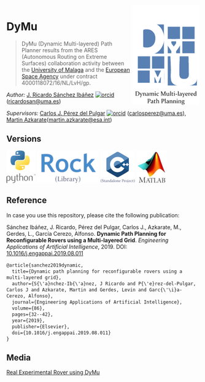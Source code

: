 <img src="docs/media/DyMuLogo.png" align="right" />

# DyMu
>DyMu (Dynamic Multi-layered) Path Planner results from the ARES (Autonomous Routing on Extreme Surfaces) collaboration activity between the [University of Malaga](https://www.uma.es/robotics-and-mechatronics/info/107542/robotica-espacial/) and the [European Space Agency](https://www.esa.int/Enabling_Support/Space_Engineering_Technology/Planetary_Robotics_Laboratory) under contract 4000118072/16/NL/LvH/gp.

*Author:* [J. Ricardo Sánchez Ibáñez](https://github.com/JRicardoSan) [![orcid](https://orcid.org/sites/default/files/images/orcid_16x16.png)](https://orcid.org/0000-0002-5130-3808) (ricardosan@uma.es)

*Supervisors:* [Carlos J. Pérez del Pulgar](https://github.com/carlibiri) [![orcid](https://orcid.org/sites/default/files/images/orcid_16x16.png)](https://orcid.org/0000-0001-5819-8310) (carlosperez@uma.es), [Martin Azkarate](https://github.com/martinazkarate)(martin.azkarate@esa.int)

## Versions

[![pythonlogo](https://github.com/spaceuma/ARES-DyMu_python/blob/master/docs/media/PythonLogo.jpg)](https://github.com/spaceuma/ARES-DyMu_python)
[![rocklogo](https://github.com/spaceuma/ARES-DyMu_python/blob/master/docs/media/RockLogoLib.png)](https://github.com/esa-prl/planning-path_planning)
[![cpluslogo](https://github.com/spaceuma/ARES-DyMu_python/blob/master/docs/media/CPlusPlusLogo.png)](https://github.com/esa-prl/planning-path_planning/tree/standalone_ver)
[![matlablogo](https://github.com/spaceuma/ARES-DyMu_python/blob/master/docs/media/MatlabLogo.jpg)](https://github.com/spaceuma/ARES-DyMu_matlab)
  
## Reference

In case you use this repository, please cite the following publication:

Sánchez Ibáñez, J. Ricardo, Pérez del Pulgar, Carlos J., Azkarate, M., Gerdes, L., García Cerezo, Alfonso. **Dynamic Path Planning for Reconfigurable Rovers using a Multi-layered Grid**. *Engineering Applications of Artificial Intelligence*, 2019. DOI: [10.1016/j.engappai.2019.08.011](https://doi.org/10.1016/j.engappai.2019.08.011)

```
@article{sanchez2019dynamic,
  title={Dynamic path planning for reconfigurable rovers using a multi-layered grid},
  author={S{\'a}nchez-Ib{\'a}nez, J Ricardo and P{\'e}rez-del-Pulgar, Carlos J and Azkarate, Martin and Gerdes, Levin and Garc{\'\i}a-Cerezo, Alfonso},
  journal={Engineering Applications of Artificial Intelligence},
  volume={86},
  pages={32--42},
  year={2019},
  publisher={Elsevier},
  doi={10.1016/j.engappai.2019.08.011}
}
```

## Media

[Real Experimental Rover using DyMu](https://youtu.be/X4mihNTEVGw)


